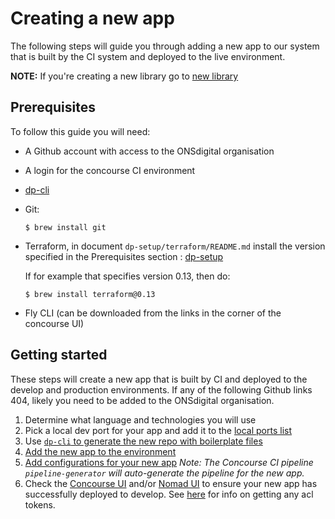 Creating a new app
==================

The following steps will guide you through adding a new app to our system that is built by the CI system and deployed to the live environment.

**NOTE:** If you're creating a new library go to [new library](NEW_LIBRARY.md)

Prerequisites
-------------

To follow this guide you will need:

* A Github account with access to the ONSdigital organisation

* A login for the concourse CI environment

* [dp-cli](https://github.com/ONSdigital/dp-cli)

* Git:

  `$ brew install git`

* Terraform, in document `dp-setup/terraform/README.md` install the version specified in the Prerequisites section : [dp-setup](https://github.com/ONSdigital/dp-setup/blob/develop/terraform/README.md#prerequisites) 

  If for example that specifies version 0.13, then do:
  
  `$ brew install terraform@0.13`

* Fly CLI (can be downloaded from the links in the corner of the concourse UI)

Getting started
---------------

These steps will create a new app that is built by CI and deployed to the develop and production environments.  If any of the following Github links 404, likely you need to be added to the ONSdigital organisation.

1. Determine what language and technologies you will use
1. Pick a local dev port for your app and add it to the [local ports list](PORTS.md)
1. Use [`dp-cli` to generate the new repo with boilerplate files](https://github.com/ONSdigital/dp-cli/tree/main/project_generation/COMPLETE_PROJECT_SETUP.md)
1. [Add the new app to the environment](https://github.com/ONSdigital/dp-setup#adding-a-new-app)
1. [Add configurations for your new app](https://github.com/ONSdigital/dp-configs#adding-a-new-app) *Note: The Concourse CI pipeline `pipeline-generator` will auto-generate the pipeline for the new app.*
2. Check the [Concourse UI](https://github.com/ONSdigital/dp/blob/main/training/platform-services/PLATFORM.md#concourse) and/or [Nomad UI](https://github.com/ONSdigital/dp/blob/main/training/platform-services/PLATFORM.md#nomad) to ensure your new app has successfully deployed to develop. See [here](https://github.com/ONSdigital/dp-setup/tree/develop/scripts#ansible-vault-helpers) for info on getting any acl tokens.

